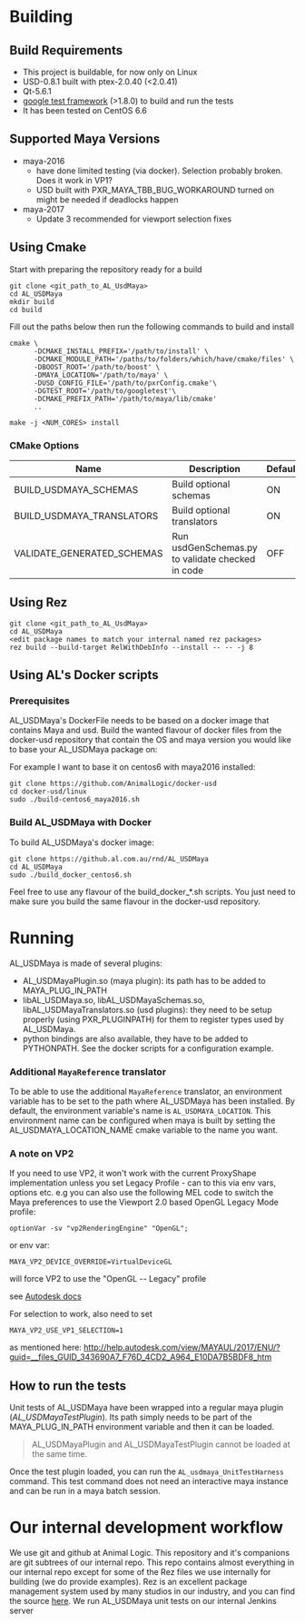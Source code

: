 # Building

## Build Requirements
- This project is buildable, for now only on Linux
- USD-0.8.1 built with ptex-2.0.40 (<2.0.41)
- Qt-5.6.1
- [google test framework](https://github.com/google/googletest) (>1.8.0) to build and run the tests
- It has been tested  on CentOS 6.6

## Supported Maya Versions 
+ maya-2016
  - have done limited testing (via docker). Selection probably broken. Does it work in VP1?
  - USD built with PXR_MAYA_TBB_BUG_WORKAROUND turned on might be needed if deadlocks happen
+ maya-2017
  - Update 3 recommended for viewport selection fixes

## Using Cmake

Start with preparing the repository ready for a build

```
git clone <git_path_to_AL_UsdMaya>
cd AL_USDMaya
mkdir build
cd build
```

Fill out the paths below then run the following commands to build and install
```
cmake \
      -DCMAKE_INSTALL_PREFIX='/path/to/install' \
      -DCMAKE_MODULE_PATH='/paths/to/folders/which/have/cmake/files' \
      -DBOOST_ROOT='/path/to/boost' \
      -DMAYA_LOCATION='/path/to/maya' \
      -DUSD_CONFIG_FILE='/path/to/pxrConfig.cmake'\
      -DGTEST_ROOT='/path/to/googletest'\
      -DCMAKE_PREFIX_PATH='/path/to/maya/lib/cmake'
      ..

make -j <NUM_CORES> install
```

### CMake Options

Name | Description | Default
--- | --- | ---
BUILD_USDMAYA_SCHEMAS | Build optional schemas | ON
BUILD_USDMAYA_TRANSLATORS | Build optional translators | ON
VALIDATE_GENERATED_SCHEMAS | Run usdGenSchemas.py to validate checked in code | OFF

## Using Rez
```
git clone <git_path_to_AL_UsdMaya>
cd AL_USDMaya
<edit package names to match your internal named rez packages>
rez build --build-target RelWithDebInfo --install -- -- -j 8
```

## Using AL's Docker scripts

### Prerequisites

AL_USDMaya's DockerFile needs to be based on a docker image that contains Maya and usd. Build the wanted flavour of docker files from the docker-usd repository that contain the OS and maya version you would like to base your AL_USDMaya package on:

For example I want to base it on centos6 with maya2016 installed:
```
git clone https://github.com/AnimalLogic/docker-usd
cd docker-usd/linux
sudo ./build-centos6_maya2016.sh
```

### Build AL_USDMaya with Docker

To build AL_USDMaya's docker image:
```
git clone https://github.al.com.au/rnd/AL_USDMaya
cd AL_USDMaya
sudo ./build_docker_centos6.sh
```
Feel free to use any flavour of the build_docker_*.sh scripts. You just need to make sure you build the same flavour in the docker-usd repository.

# Running

AL_USDMaya is made of several plugins:
- AL_USDMayaPlugin.so (maya plugin): its path has to be added to MAYA_PLUG_IN_PATH
- libAL_USDMaya.so, libAL_USDMayaSchemas.so, libAL_USDMayaTranslators.so (usd plugins): they need to be setup properly (using PXR_PLUGINPATH) for them to register types used by AL_USDMaya.
- python bindings are also available, they have to be added to PYTHONPATH.
See the docker scripts for a configuration example.

### Additional `MayaReference` translator

To be able to use the additional `MayaReference` translator, an environment variable has to be set to the path where AL_USDMaya has been installed. By default, the environment variable's name is `AL_USDMAYA_LOCATION`.
This environment name can be configured when maya is built by setting the AL_USDMAYA_LOCATION_NAME cmake variable to the name you want.

### A note on VP2
If you need to use VP2, it won't work with the current ProxyShape implementation unless you set Legacy Profile - can to this via env vars, options etc.
e.g you can also use the following MEL code to switch the Maya preferences to use the Viewport 2.0 based OpenGL Legacy Mode profile:
```
optionVar -sv "vp2RenderingEngine" "OpenGL";
```
or env var:
```
MAYA_VP2_DEVICE_OVERRIDE=VirtualDeviceGL 
```
will force VP2 to use the "OpenGL -- Legacy" profile

see [Autodesk docs](https://knowledge.autodesk.com/support/maya/learn-explore/caas/CloudHelp/cloudhelp/2017/ENU/Maya/files/GUID-4928A912-DA6C-4734-863B-AB5959DA73C9-htm.html)

For selection to work, also need to set
```
MAYA_VP2_USE_VP1_SELECTION=1 
```
as mentioned here:
http://help.autodesk.com/view/MAYAUL/2017/ENU/?guid=__files_GUID_343690A7_F76D_4CD2_A964_E10DA7B5BDF8_htm

## How to run the tests ##
Unit tests of AL_USDMaya have been wrapped into a regular maya plugin (_AL_USDMayaTestPlugin_). Its path simply needs to be part of the MAYA_PLUG_IN_PATH environment variable and then it can be loaded.

> AL_USDMayaPlugin and AL_USDMayaTestPlugin cannot be loaded at the same time.

Once the test plugin loaded, you can run the `AL_usdmaya_UnitTestHarness` command. This test command does not need an interactive maya instance and can be run in a maya batch session.


# Our internal development workflow
We use git and github at Animal Logic. This repository and it's companions are git subtrees of our internal repo. This repo contains almost everything in our internal repo except for some of the Rez files we use internally for building (we do provide examples). Rez is an excellent package management system used by many studios in our industry, and you can find the source [here](https://github.com/nerdvegas/rez). We run AL_USDMaya unit tests on our internal Jenkins server

